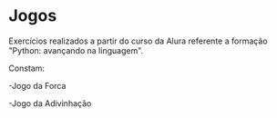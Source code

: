 # Jogos
 
Exercícios realizados a partir do curso da Alura referente a formação "Python: avançando na linguagem".

Constam:

-Jogo da Forca

-Jogo da Adivinhação
